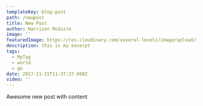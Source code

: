 ```yaml
---
templateKey: blog-post
path: /newpost
title: New Post
author: Harrison McGuire
image: ''
featuredImage: https://res.cloudinary.com/several-levels/image/upload/v1510349575/divinity-original-sin_xaih06.jpg
description: this is my excerpt
tags:
  - MyTag
  - world
  - go
date: 2017-11-15T11:37:27.698Z
video: ''
---
```

Awesome new post with content